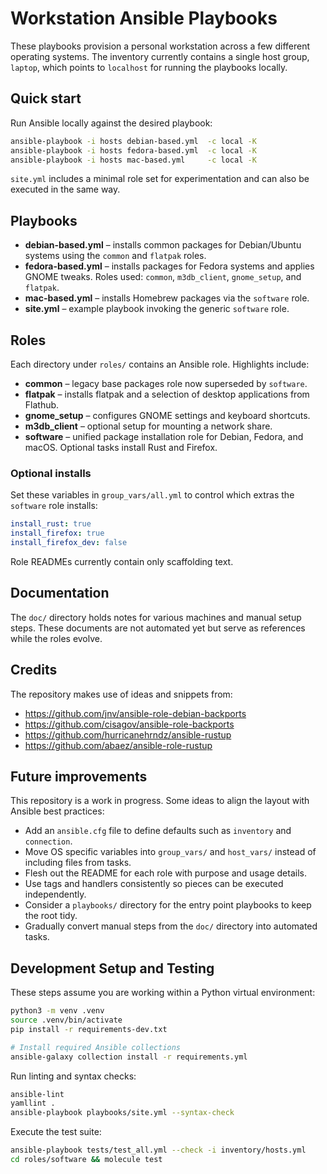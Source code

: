 # Workstation Ansible Playbooks

These playbooks provision a personal workstation across a few different operating systems. The inventory currently contains a single host group, `laptop`, which points to `localhost` for running the playbooks locally.

## Quick start

Run Ansible locally against the desired playbook:

```bash
ansible-playbook -i hosts debian-based.yml  -c local -K
ansible-playbook -i hosts fedora-based.yml  -c local -K
ansible-playbook -i hosts mac-based.yml     -c local -K
```

`site.yml` includes a minimal role set for experimentation and can also be executed in the same way.

## Playbooks

- **debian-based.yml** – installs common packages for Debian/Ubuntu systems using the `common` and `flatpak` roles.
- **fedora-based.yml** – installs packages for Fedora systems and applies GNOME tweaks. Roles used: `common`, `m3db_client`, `gnome_setup`, and `flatpak`.
- **mac-based.yml** – installs Homebrew packages via the `software` role.
- **site.yml** – example playbook invoking the generic `software` role.

## Roles

Each directory under `roles/` contains an Ansible role. Highlights include:

- **common** – legacy base packages role now superseded by `software`.
- **flatpak** – installs flatpak and a selection of desktop applications from Flathub.
- **gnome_setup** – configures GNOME settings and keyboard shortcuts.
- **m3db_client** – optional setup for mounting a network share.
- **software** – unified package installation role for Debian, Fedora, and macOS. Optional tasks install Rust and Firefox.

### Optional installs

Set these variables in `group_vars/all.yml` to control which extras the `software` role installs:

```yaml
install_rust: true
install_firefox: true
install_firefox_dev: false
```

Role READMEs currently contain only scaffolding text.

## Documentation

The `doc/` directory holds notes for various machines and manual setup steps. These documents are not automated yet but serve as references while the roles evolve.

## Credits

The repository makes use of ideas and snippets from:

- <https://github.com/jnv/ansible-role-debian-backports>
- <https://github.com/cisagov/ansible-role-backports>
- <https://github.com/hurricanehrndz/ansible-rustup>
- <https://github.com/abaez/ansible-role-rustup>

## Future improvements

This repository is a work in progress. Some ideas to align the layout with Ansible best practices:

- Add an `ansible.cfg` file to define defaults such as `inventory` and `connection`.
- Move OS specific variables into `group_vars/` and `host_vars/` instead of including files from tasks.
- Flesh out the README for each role with purpose and usage details.
- Use tags and handlers consistently so pieces can be executed independently.
- Consider a `playbooks/` directory for the entry point playbooks to keep the root tidy.
- Gradually convert manual steps from the `doc/` directory into automated tasks.

## Development Setup and Testing

These steps assume you are working within a Python virtual environment:

```bash
python3 -m venv .venv
source .venv/bin/activate
pip install -r requirements-dev.txt

# Install required Ansible collections
ansible-galaxy collection install -r requirements.yml
```

Run linting and syntax checks:

```bash
ansible-lint
yamllint .
ansible-playbook playbooks/site.yml --syntax-check
```

Execute the test suite:

```bash
ansible-playbook tests/test_all.yml --check -i inventory/hosts.yml
cd roles/software && molecule test
```
